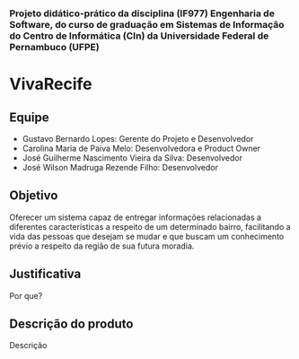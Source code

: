### Projeto didático-prático da disciplina (IF977) Engenharia de Software, do curso de graduação em Sistemas de Informação do Centro de Informática (CIn) da Universidade Federal de Pernambuco (UFPE)

# VivaRecife

## Equipe
- Gustavo Bernardo Lopes: Gerente do Projeto e Desenvolvedor
- Carolina Maria de Paiva Melo: Desenvolvedora e Product Owner
- José Guilherme Nascimento Vieira da Silva: Desenvolvedor
- José Wilson Madruga Rezende Filho: Desenvolvedor

## Objetivo
Oferecer um sistema capaz de entregar informações relacionadas a diferentes características a respeito de um determinado bairro, facilitando a vida das pessoas que desejam se mudar e que buscam um conhecimento prévio a respeito da região de sua futura moradia.

## Justificativa
Por que?

## Descrição do produto
Descrição
